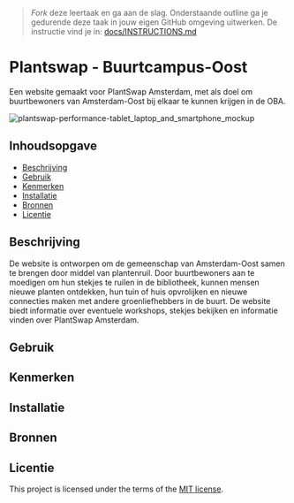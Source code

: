 > _Fork_ deze leertaak en ga aan de slag. Onderstaande outline ga je gedurende deze taak in jouw eigen GitHub omgeving uitwerken. De instructie vind je in: [docs/INSTRUCTIONS.md](docs/INSTRUCTIONS.md)

# Plantswap - Buurtcampus-Oost
Een website gemaakt voor PlantSwap Amsterdam, met als doel om buurtbewoners van Amsterdam-Oost bij elkaar te kunnen krijgen in de OBA.

![plantswap-performance-tablet_laptop_and_smartphone_mockup](https://github.com/joelle78/performance-matters-optimized-website/assets/112861375/c6ef207b-8881-40fc-9d47-39cacba36306)

## Inhoudsopgave

  * [Beschrijving](#beschrijving)
  * [Gebruik](#gebruik)
  * [Kenmerken](#kenmerken)
  * [Installatie](#installatie)
  * [Bronnen](#bronnen)
  * [Licentie](#licentie)

## Beschrijving
De website is ontworpen om de gemeenschap van Amsterdam-Oost samen te brengen door middel van plantenruil. Door buurtbewoners aan te moedigen om hun stekjes te ruilen in de bibliotheek, kunnen mensen nieuwe planten ontdekken, hun tuin of huis opvrolijken en nieuwe connecties maken met andere groenliefhebbers in de buurt. De website biedt informatie over eventuele workshops, stekjes bekijken en informatie vinden over PlantSwap Amsterdam.

## Gebruik
<!-- Bij Gebruik staat de user story, hoe het werkt en wat je er mee kan. -->

## Kenmerken
<!-- Bij Kenmerken staat welke technieken zijn gebruikt en hoe. Wat is de HTML structuur? Wat zijn de belangrijkste dingen in CSS? Wat is er met JS gedaan en hoe? Misschien heb je iets met NodeJS gedaan, of heb je een framwork of library gebruikt? -->

## Installatie
<!-- Bij Instalatie staat hoe een andere developer aan jouw repo kan werken -->

## Bronnen

## Licentie

This project is licensed under the terms of the [MIT license](./LICENSE).
